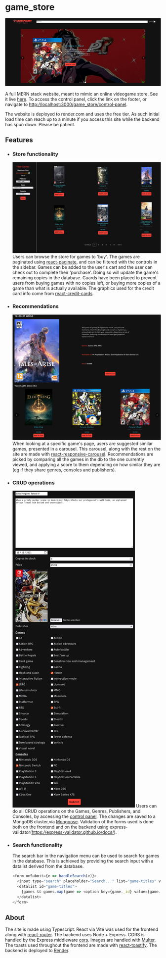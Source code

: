 # game_store

![Hero](./demo-images/hero.png)

A full MERN stack website, meant to mimic an online videogame store. See it live [here](https://bofmar.github.io/game_store). To access the control panel, click the link on the footer, or navigate to [http://localhost:3000/game_store/control-panel](http://localhost:3000/game_store/control-panel).

The website is deployed to render.com and uses the free tier. As such initial load time can reach up to a minute if you access this site while the backend has spun down. Please be patient.

## Features
* ### Store functionality
  ![store](./demo-images/store.png)
  Users can browse the store for games to 'buy'. The games are paginated using [react-paginate](https://www.npmjs.com/package/react-paginate), and can be filtered with the controls in the sidebar.
  Games can be added to the user's cart and the user can check out to complete their 'purchase'. Doing so will update the game's remaining copies in the database. Guards have been placed to prevent users from buying games with no copies left, or buying more copies of a game than what is actually available. The graphics used for the credit card info come from [react-credit-cards](https://www.npmjs.com/package/react-credit-cards).
* ### Recommendations
  ![recs](./demo-images/recs.png)
  When looking at a specific game's page, users are suggested similar games, presented in a carousel. This carousel, along with the rest on the site are made with [react-responsive-carousel](https://github.com/leandrowd/react-responsive-carousel). Recommendations are picked by comparing all the games in the db to the one currently viewed, and applying a score to them depending on how similar they are (eg if they share genres, consoles and publishers).
* ### CRUD operations
  ![CRUD](./demo-images/crud.png)
  Users can do all CRUD operations on the Games, Genres, Publishers, and Consoles, by accessing the [control panel](https://bofmar.github.io/game_store/control-panel). The changes are saved to a MongoDB cluster,via [Mongoose](https://mongoosejs.com). Validation of the forms used is done both on the frontend and on the backend using express-validator(https://express-validator.github.io/docs/).
* ### Search functionality
  The search bar in the navigation menu can be used to search for games in the database. This is achieved by providing the search input with a datalist derived from the database.

  ```js
  <form onSubmit={e => handleSearch(e)}>
    <input type="search" placeholder="Search..." list="game-titles" value={searchString} onChange={e => setSearchString(e.target.value)}/>
    <datalist id="game-titles">
      {games && games.map(game => <option key={game._id} value={game.title}></option>)}
    </datalist>
  </form>
  ```
## About
The site is made using Typescript. React via Vite was used for the frontend along with [react-router](https://reactrouter.com/en/main). The backend uses Node + Express. CORS is handled by the Express middleware [cors](https://www.npmjs.com/package/cors). Images are handled with [Multer](https://github.com/expressjs/multer). The toasts used throughout the frontend are made with [react-toastify](https://www.npmjs.com/package/react-toastify). The backend is deployed to [Render](https://render.com/).
